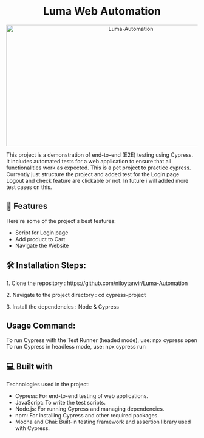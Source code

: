 
<h1 align="center" id="title">Luma Web Automation</h1>

<p align="center"><img src="https://socialify.git.ci/niloytanvir/Luma-Automation/image?language=1&owner=1&name=1&stargazers=1&theme=Light" alt="Luma-Automation" width="640" height="320" /></p>

<p id="description">This project is a demonstration of end-to-end (E2E) testing using Cypress. It includes automated tests for a web application to ensure that all functionalities work as expected. This is a pet project to practice cypress. Currently just structure the project and added test for the Login page Logout and check feature are clickable or not. In future i will added more test cases on this.</p>

  
  
<h2>🧐 Features</h2>

Here're some of the project's best features:

*   Script for Login page
*   Add product to Cart
*   Navigate the Website

<h2>🛠️ Installation Steps:</h2>

<p>1. Clone the repository : https://github.com/niloytanvir/Luma-Automation</p>

<p>2. Navigate to the project directory : cd cypress-project</p>

<p>3. Install the dependencies : Node &amp; Cypress</p>

<h2>Usage Command:</h2>

To run Cypress with the Test Runner (headed mode), use: npx cypress open
To run Cypress in headless mode, use: npx cypress run


  
  
<h2>💻 Built with</h2>

Technologies used in the project:

*   Cypress: For end-to-end testing of web applications.
*   JavaScript: To write the test scripts.
*   Node.js: For running Cypress and managing dependencies.
*   npm: For installing Cypress and other required packages.
*   Mocha and Chai: Built-in testing framework and assertion library used with Cypress.
